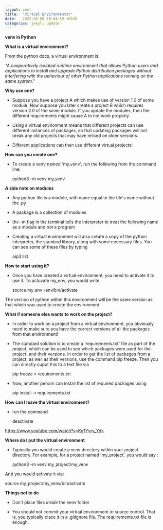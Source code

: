 ```yaml
---
layout: post
title:  "Virtual Environments!"
date:   2021-09-09 16:04:53 +0100
categories: jekyll update
---
```

**venv in Python**

**What is a virtual environment?**

From the python docs, a virtual environment is:

 *"A cooperatively isolated runtime environment that allows Python users and applications to install and upgrade Python distribution packages without interfering with the behaviour of other Python applications running on the same system."*

**Why use one?**

- Suppose you have a project A which makes use of version 1.0 of some module. Now suppose you later create a project B which requires version 2.0 of the same module. If you update the modules, then the different requirements might cause A to not work properly.

- Using a virtual environment means that different projects can use different instances of packages, so that updating packages will not break any old projects that may have relised on older versions. 

- Different applications can then use different virtual projects!

**How can you create one?**

- To create a venv named 'my_venv', run the following from the command line:

  python3 -m venv my_venv

**A side note on modules**
- Any python file is a module, with name equal to the file's name without the .py
- A package is a collection of modules
- the -m flag in the terminal tells the interpreter to treat the following name as a module and not a program

- Creating a virtual environment will also create a copy of the python interpreter, the standard library, along with some necessary files. You can see some of these files by typing 

  pip3 list

**How to start using it?**
- Once you have created a virtual environment, you need to activate it to use it. To actuvate my_env, you would write 

  source my_env -env/bin/activate

The version of python within this environment will be the same version as that which was used to create the environment


**What if someone else wants to work on the project?**

- In order to work on a project from a virtual environment, you obviously need to make sure you have the correct versions of all the packages from that environment!

- The standard solution is to create a 'requirements.txt' file as part of the project, which can be used to see which packages were used for the project, and their versions. In order to get the list of packages from a project, as well as their versions, use the command
pip freeze. Then you can directly ouput this to a text file via

  pip freeze > requirements.txt

- Now, another person can install the list of required packages using 

  pip install -r requirements.txt

**How can I leave the virtual environment?**

- run the command 
  
  deactivate

https://www.youtube.com/watch?v=Kg1Yvry_Ydk

**Where do I put the virtual environment**

- Typically you would create a venv directory within your project directory. For example, for a project named 'my_project', you would say :

  python3 -m venv my_project/my_venv

And you would activate it via:

  source my_project/my_venv/bin/activate


**Things not to do**

- Don't place files *inside* the venv folder

- You should not commit your virtual environment to source control. That is, you typically place it in a .gitignore file. The requirements.txt file is enough.
